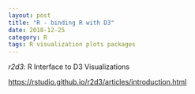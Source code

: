 ```yaml
---
layout: post
title: "R - binding R with D3"
date: 2018-12-25
category: R
tags: R visualization plots packages
---
```



<em>r2d3</em>: R Interface to D3 Visualizations

<a href="http://bioconductor.org/packages/release/bioc/html/ggbio.html">https://rstudio.github.io/r2d3/articles/introduction.html</a>
